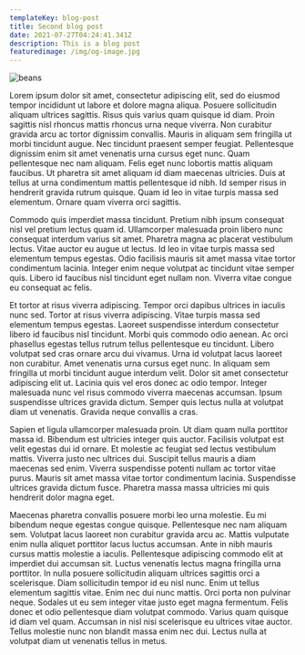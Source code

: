 ```yaml
---
templateKey: blog-post
title: Second blog post
date: 2021-07-27T04:24:41.341Z
description: This is a blog post
featuredimage: /img/og-image.jpg
---
```

![beans ](/img/home-jumbotron.jpg "these beans boy")

<!--StartFragment-->

Lorem ipsum dolor sit amet, consectetur adipiscing elit, sed do eiusmod tempor incididunt ut labore et dolore magna aliqua. Posuere sollicitudin aliquam ultrices sagittis. Risus quis varius quam quisque id diam. Proin sagittis nisl rhoncus mattis rhoncus urna neque viverra. Non curabitur gravida arcu ac tortor dignissim convallis. Mauris in aliquam sem fringilla ut morbi tincidunt augue. Nec tincidunt praesent semper feugiat. Pellentesque dignissim enim sit amet venenatis urna cursus eget nunc. Quam pellentesque nec nam aliquam. Felis eget nunc lobortis mattis aliquam faucibus. Ut pharetra sit amet aliquam id diam maecenas ultricies. Duis at tellus at urna condimentum mattis pellentesque id nibh. Id semper risus in hendrerit gravida rutrum quisque. Quam id leo in vitae turpis massa sed elementum. Ornare quam viverra orci sagittis.

Commodo quis imperdiet massa tincidunt. Pretium nibh ipsum consequat nisl vel pretium lectus quam id. Ullamcorper malesuada proin libero nunc consequat interdum varius sit amet. Pharetra magna ac placerat vestibulum lectus. Vitae auctor eu augue ut lectus. Id leo in vitae turpis massa sed elementum tempus egestas. Odio facilisis mauris sit amet massa vitae tortor condimentum lacinia. Integer enim neque volutpat ac tincidunt vitae semper quis. Libero id faucibus nisl tincidunt eget nullam non. Viverra vitae congue eu consequat ac felis.

Et tortor at risus viverra adipiscing. Tempor orci dapibus ultrices in iaculis nunc sed. Tortor at risus viverra adipiscing. Vitae turpis massa sed elementum tempus egestas. Laoreet suspendisse interdum consectetur libero id faucibus nisl tincidunt. Morbi quis commodo odio aenean. Ac orci phasellus egestas tellus rutrum tellus pellentesque eu tincidunt. Libero volutpat sed cras ornare arcu dui vivamus. Urna id volutpat lacus laoreet non curabitur. Amet venenatis urna cursus eget nunc. In aliquam sem fringilla ut morbi tincidunt augue interdum velit. Dolor sit amet consectetur adipiscing elit ut. Lacinia quis vel eros donec ac odio tempor. Integer malesuada nunc vel risus commodo viverra maecenas accumsan. Ipsum suspendisse ultrices gravida dictum. Semper quis lectus nulla at volutpat diam ut venenatis. Gravida neque convallis a cras.

Sapien et ligula ullamcorper malesuada proin. Ut diam quam nulla porttitor massa id. Bibendum est ultricies integer quis auctor. Facilisis volutpat est velit egestas dui id ornare. Et molestie ac feugiat sed lectus vestibulum mattis. Viverra justo nec ultrices dui. Suscipit tellus mauris a diam maecenas sed enim. Viverra suspendisse potenti nullam ac tortor vitae purus. Mauris sit amet massa vitae tortor condimentum lacinia. Suspendisse ultrices gravida dictum fusce. Pharetra massa massa ultricies mi quis hendrerit dolor magna eget.

Maecenas pharetra convallis posuere morbi leo urna molestie. Eu mi bibendum neque egestas congue quisque. Pellentesque nec nam aliquam sem. Volutpat lacus laoreet non curabitur gravida arcu ac. Mattis vulputate enim nulla aliquet porttitor lacus luctus accumsan. Ante in nibh mauris cursus mattis molestie a iaculis. Pellentesque adipiscing commodo elit at imperdiet dui accumsan sit. Luctus venenatis lectus magna fringilla urna porttitor. In nulla posuere sollicitudin aliquam ultrices sagittis orci a scelerisque. Diam sollicitudin tempor id eu nisl nunc. Enim ut tellus elementum sagittis vitae. Enim nec dui nunc mattis. Orci porta non pulvinar neque. Sodales ut eu sem integer vitae justo eget magna fermentum. Felis donec et odio pellentesque diam volutpat commodo. Varius quam quisque id diam vel quam. Accumsan in nisl nisi scelerisque eu ultrices vitae auctor. Tellus molestie nunc non blandit massa enim nec dui. Lectus nulla at volutpat diam ut venenatis tellus in metus.

<!--EndFragment-->